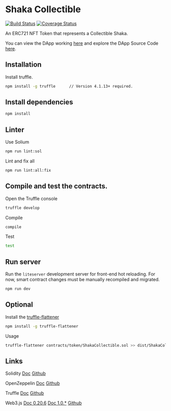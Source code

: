 # Shaka Collectible

[![Build Status](https://travis-ci.org/FriendsFingers/shaka-collectible.svg?branch=master)](https://travis-ci.org/FriendsFingers/shaka-collectible)
[![Coverage Status](https://coveralls.io/repos/github/FriendsFingers/shaka-collectible/badge.svg?branch=master)](https://coveralls.io/github/FriendsFingers/shaka-collectible?branch=master)


An ERC721 NFT Token that represents a Collectible Shaka.

You can view the DApp working [here](https://collectibles.friendsfingers.com) and explore the DApp Source Code [here](https://github.com/friendsfingers/shaka-collectible/tree/dapp).


## Installation


Install truffle.

```bash
npm install -g truffle      // Version 4.1.13+ required.
```


## Install dependencies


```bash
npm install
```


## Linter


Use Solium

```bash
npm run lint:sol
```

Lint and fix all

```bash
npm run lint:all:fix
```


## Compile and test the contracts.
 

Open the Truffle console

```bash
truffle develop
```

Compile 

```bash
compile 
```

Test

```bash
test
```


## Run server


Run the `liteserver` development server for front-end hot reloading. For now, smart contract changes must be manually recompiled and migrated.

```bash
npm run dev
```



## Optional


Install the [truffle-flattener](https://github.com/alcuadrado/truffle-flattener)

```bash
npm install -g truffle-flattener
```
 
 
Usage 

```bash
truffle-flattener contracts/token/ShakaCollectible.sol >> dist/ShakaCollectible.sol
```

 
## Links

Solidity [Doc](https://solidity.readthedocs.io) [Github](https://solidity.readthedocs.io)

OpenZeppelin [Doc](https://openzeppelin.org/api/docs/open-zeppelin.html) [Github](https://github.com/OpenZeppelin)

Truffle [Doc](http://truffleframework.com/docs) [Github](https://github.com/trufflesuite/truffle)

Web3.js [Doc 0.20.6](https://github.com/ethereum/wiki/wiki/JavaScript-API) [Doc 1.0.*](http://web3js.readthedocs.io/en/1.0) [Github](https://github.com/ethereum/web3.js)
